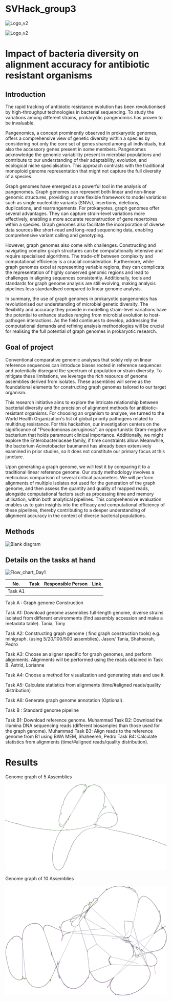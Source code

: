# SVHack_group3
![Logo_v2](https://github.com/collaborativebioinformatics/SVHack_metagenomics/assets/72709799/f7b8c8b7-b404-47ac-9add-460f12e75a54)

<img src="https://github.com/collaborativebioinformatics/SVHack_metagenomics/assets/72709799/f7b8c8b7-b404-47ac-9add-460f12e75a54" alt="Logo_v2" width="200"/>


# Impact of bacteria diversity on alignment accuracy for antibiotic resistant organisms


## Introduction
The rapid tracking of antibiotic resistance evolution has been revolutionised by high-throughput technologies in bacterial sequencing. To study the variations among different strains, prokaryotic pangenomics  has proven to be invaluable.

Pangenomics, a concept prominently observed in prokaryotic genomes, offers a comprehensive view of genetic diversity within a species by considering not only the core set of genes shared among all individuals, but also the accessory genes present in some members. Pangenomes acknowledge the genomic variability present in microbial populations and contribute to our understanding of their adaptability, evolution, and ecological niche specialisation. This approach contrasts with the traditional monoploid genome representation that might not capture the full diversity of a species.

Graph genomes have emerged as a powerful tool in the analysis of pangenomes. Graph genomes can represent both linear and non-linear genomic structures, providing a more flexible framework to model variations such as single nucleotide variants (SNVs), insertions, deletions, duplications, and rearrangements. For prokaryotes, graph genomes offer several advantages. They can capture strain-level variations more effectively, enabling a more accurate reconstruction of gene repertoires within a species. Graph genomes also facilitate the incorporation of diverse data sources like short-read and long-read sequencing data, enabling comprehensive variant calling and genotyping.

However, graph genomes also come with challenges. Constructing and navigating complex graph structures can be computationally intensive and require specialised algorithms. The trade-off between complexity and computational efficiency is a crucial consideration. Furthermore, while graph genomes excel at representing variable regions, they can complicate the representation of highly conserved genomic regions and lead to challenges in aligning sequences consistently. Additionally, tools and standards for graph genome analysis are still evolving, making analysis pipelines less standardised compared to linear genome analysis.

In summary, the use of graph genomes in prokaryotic pangenomics has revolutionised our understanding of microbial genetic diversity. The flexibility and accuracy they provide in modelling strain-level variations have the potential to enhance studies ranging from microbial evolution to host-pathogen interactions. As the field continues to develop, addressing the computational demands and refining analysis methodologies will be crucial for realising the full potential of graph genomes in prokaryotic research.

## Goal of project
Conventional comparative genomic analyses that solely rely on linear reference sequences can introduce biases rooted in reference sequences and potentially disregard the spectrum of population or strain diversity. To mitigate these limitations, we leverage the rich resource of genome assemblies derived from isolates. These assemblies will serve as the foundational elements for constructing graph genomes tailored to our target organism.

This research initiative aims to explore the intricate relationship between bacterial diversity and the precision of alignment methods for antibiotic-resistant organisms. For choosing an organism to analyse, we turned to the World Health Organization's list of global priority pathogens related to multidrug resistance. For this hackathon, our investigation centers on the significance of "Pseudomonas aeruginosa", an opportunistic Gram-negative bacterium that holds paramount clinical importance. Additionally, we might explore the Enterobacteriaceae family, if time constraints allow. Meanwhile, the bacterium Acinetobacter baumannii has already been extensively examined in prior studies, so it does not constitute our primary focus at this juncture.

Upon generating a graph genome, we will test it by comparing it to a traditional linear reference genome. Our study methodology involves a meticulous comparison of several critical parameters. We will perform alignments of multiple isolates not used for the generation of the graph genome, and then assess the quantity and quality of mapped reads, alongside computational factors such as processing time and memory utilisation, within both analytical pipelines. This comprehensive evaluation enables us to gain insights into the efficacy and computational efficiency of these pipelines, thereby contributing to a deeper understanding of alignment accuracy in the context of diverse bacterial populations.


## Methods

![Blank diagram](https://github.com/collaborativebioinformatics/SVHack_metagenomics/assets/72709799/a7a2a040-aa64-48a1-9650-482cbbc3e647)

## Details on the tasks at hand

![Flow_chart_Day1](https://github.com/collaborativebioinformatics/SVHack_metagenomics/assets/72709799/f22e93af-ff21-4df4-a173-1ed5422bc7b9)



| No. |Task  | Responsible Person | Link|
|:---: |:-------------: | :-------------: | :---: |
|Task A1 | |  ||
Task A : Graph genome Construction 

Task A1: Download genome assemblies full-length genome, diverse strains isolated from different environments (find assembly accession and make a metadata table).  Tania, Tony

Task A2: Constructing graph genome ( find graph construction tools) e.g. minigraph. (using 5/20/100/500 assemblies). Jason/ Tania, Shaheerah, Pedro

Task A3: Choose an aligner specific for graph genomes, and perform alignments. Alignments will be performed using the reads obtained in Task B.  Astrid, Lorianne

Task A4: Choose a method for visualization and generating stats and use it.

Task A5: Calculate statistics from alignments (time/#aligned reads/quality distribution)

Task A6: Generate graph genome annotation (Optional).


Task B : Standard genome pipeline

Task B1: Download reference genome. Muhammad
Task B2: Download the illumina DNA sequencing reads (different biosamples than those used for the graph genome). Muhammad
Task B3: Align reads to the reference genome from B1 using BWA MEM, Shaheereh, Pedro
Task B4: Calculate statistics from alignments (time/#aligned reads/quality distribution).



# Results

Genome graph of 5 Assemblies 

![Genome 5](graphGenome_viz/5Assemblies_30aug.png)

Genome graph of 10 Assemblies 

![Genome 10](graphGenome_viz/10Assemblies_30aug.png)
